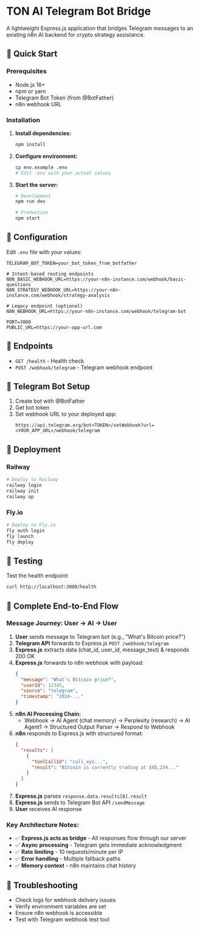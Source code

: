 # TON AI Telegram Bot Bridge

A lightweight Express.js application that bridges Telegram messages to an existing n8n AI backend for crypto strategy assistance.

## 🚀 Quick Start

### Prerequisites
- Node.js 16+ 
- npm or yarn
- Telegram Bot Token (from @BotFather)
- n8n webhook URL

### Installation

1. **Install dependencies:**
   ```bash
   npm install
   ```

2. **Configure environment:**
   ```bash
   cp env.example .env
   # Edit .env with your actual values
   ```

3. **Start the server:**
   ```bash
   # Development
   npm run dev

   # Production
   npm start
   ```

## 🔧 Configuration

Edit `.env` file with your values:

```env
TELEGRAM_BOT_TOKEN=your_bot_token_from_botfather

# Intent-based routing endpoints
N8N_BASIC_WEBHOOK_URL=https://your-n8n-instance.com/webhook/basic-questions
N8N_STRATEGY_WEBHOOK_URL=https://your-n8n-instance.com/webhook/strategy-analysis

# Legacy endpoint (optional)
N8N_WEBHOOK_URL=https://your-n8n-instance.com/webhook/telegram-bot

PORT=3000
PUBLIC_URL=https://your-app-url.com
```

## 📡 Endpoints

- `GET /health` - Health check
- `POST /webhook/telegram` - Telegram webhook endpoint

## 🔗 Telegram Bot Setup

1. Create bot with @BotFather
2. Get bot token
3. Set webhook URL to your deployed app:
   ```
   https://api.telegram.org/bot<TOKEN>/setWebhook?url=<YOUR_APP_URL>/webhook/telegram
   ```

## 🚢 Deployment

### Railway
```bash
# Deploy to Railway
railway login
railway init
railway up
```

### Fly.io
```bash
# Deploy to Fly.io
fly auth login
fly launch
fly deploy
```

## 🧪 Testing

Test the health endpoint:
```bash
curl http://localhost:3000/health
```

## 🔄 Complete End-to-End Flow

### **Message Journey: User → AI → User**

1. **User** sends message to Telegram bot (e.g., "What's Bitcoin price?")
2. **Telegram API** forwards to Express.js `POST /webhook/telegram`
3. **Express.js** extracts data (chat_id, user_id, message_text) & responds 200 OK
4. **Express.js** forwards to n8n webhook with payload:
   ```json
   {
     "message": "What's Bitcoin price?",
     "userId": 12345,
     "source": "telegram",
     "timestamp": "2024-..."
   }
   ```
5. **n8n AI Processing Chain:**
   - Webhook → AI Agent (chat memory) → Perplexity (research) → AI Agent1 → Structured Output Parser → Respond to Webhook
6. **n8n** responds to Express.js with structured format:
   ```json
   {
     "results": [
       {
         "toolCallId": "call_xyz...",
         "result": "Bitcoin is currently trading at $45,234..."
       }
     ]
   }
   ```
7. **Express.js** parses `response.data.results[0].result`
8. **Express.js** sends to Telegram Bot API `/sendMessage`
9. **User** receives AI response

### **Key Architecture Notes:**
- ✅ **Express.js acts as bridge** - All responses flow through our server
- ✅ **Async processing** - Telegram gets immediate acknowledgment
- ✅ **Rate limiting** - 10 requests/minute per IP
- ✅ **Error handling** - Multiple fallback paths
- ✅ **Memory context** - n8n maintains chat history

## 🐛 Troubleshooting

- Check logs for webhook delivery issues
- Verify environment variables are set
- Ensure n8n webhook is accessible
- Test with Telegram webhook test tool 